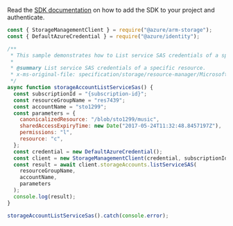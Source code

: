 Read the [SDK documentation](https://github.com/Azure/azure-sdk-for-js/blob/%40azure%2Farm-storage_17.2.0/sdk/storage/arm-storage/README.md) on how to add the SDK to your project and authenticate.

```javascript
const { StorageManagementClient } = require("@azure/arm-storage");
const { DefaultAzureCredential } = require("@azure/identity");

/**
 * This sample demonstrates how to List service SAS credentials of a specific resource.
 *
 * @summary List service SAS credentials of a specific resource.
 * x-ms-original-file: specification/storage/resource-manager/Microsoft.Storage/stable/2021-09-01/examples/StorageAccountListServiceSAS.json
 */
async function storageAccountListServiceSas() {
  const subscriptionId = "{subscription-id}";
  const resourceGroupName = "res7439";
  const accountName = "sto1299";
  const parameters = {
    canonicalizedResource: "/blob/sto1299/music",
    sharedAccessExpiryTime: new Date("2017-05-24T11:32:48.8457197Z"),
    permissions: "l",
    resource: "c",
  };
  const credential = new DefaultAzureCredential();
  const client = new StorageManagementClient(credential, subscriptionId);
  const result = await client.storageAccounts.listServiceSAS(
    resourceGroupName,
    accountName,
    parameters
  );
  console.log(result);
}

storageAccountListServiceSas().catch(console.error);
```
